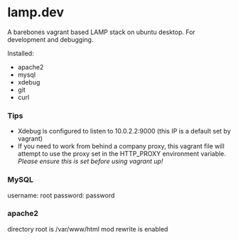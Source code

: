 # lamp.dev

A barebones vagrant based LAMP stack on ubuntu desktop. For development and debugging.

Installed: 
* apache2
* mysql
* xdebug
* git
* curl

### Tips

- Xdebug is configured to listen to 10.0.2.2:9000 (this IP is a default set by vagrant)
- If you need to work from behind a company proxy, this vagrant file will attempt to use the proxy set in the HTTP_PROXY environment variable. *Please ensure this is set before using vagrant up!*

### MySQL
username: root
password: password

### apache2
directory root is /var/www/html
mod rewrite is enabled
